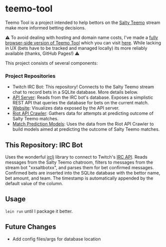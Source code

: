 # teemo-tool

Teemo Tool is a project intended to help bettors on the [Salty Teemo](https://www.twitch.tv/saltyteemo) stream make more informed betting decisions. 

:warning: To avoid dealing with hosting and domain name costs, I've made a [fully browser-side version of Teemo Tool](https://github.com/michaelmdresser/teemo-tool-site-standalone) which you can visit [here](https://michaeldresser.io/teemo-tool-site-standalone/). While lacking in UX (bets have to be tracked and managed locally) its more reliably available (thanks, GitHub Pages!)	:warning:	


This project consists of several components:

### Project Repositories

- Twitch IRC Bot: This repository! Connects to the Salty Teemo stream chat to record bets in a SQLite database. More details below.
- [API Server](https://github.com/michaelmdresser/teemo-tool-api): Reads from the IRC bot's database. Exposes a simplistic REST API that queries the database for bets on the current match.
- [Website](https://github.com/michaelmdresser/teemo-tool-site): Visualizes data exposed by the API server.
- [Riot API Crawler](https://github.com/michaelmdresser/teemo-tool-data): Gathers data for attempts at predicting outcome of Salty Teemo matches.
- [Match Prediction Models](https://github.com/michaelmdresser/teemo-tool-predict): Uses the data from the Riot API Crawler to build models aimed at predicting the outcome of Salty Teemo matches.


## This Repository: IRC Bot

Uses the wonderful [irclj](https://github.com/Raynes/irclj) library to connect to Twitch's [IRC API](https://dev.twitch.tv/docs/irc). Reads messages from the Salty Teemo chatroom, filters to messages from the stream bot "xxsaltbotxx", and parses them for bet confirmed messages. Confirmed bets are inserted into the SQLite database with the bettor name, bet amount, and team. The timestamp is automatically appended by the default value of the column.

## Usage

`lein run` until I package it better.

## Future Changes

- Add config files/args for database location
